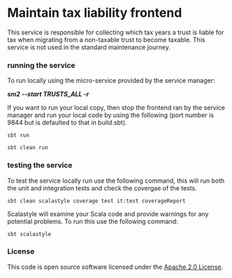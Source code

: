 # Maintain tax liability frontend

This service is responsible for collecting which tax years a trust is liable for tax when migrating from a non-taxable trust to become taxable.
This service is not used in the standard maintenance journey.

### running the service ###

To run locally using the micro-service provided by the service manager:

***sm2 --start TRUSTS_ALL -r***

If you want to run your local copy, then stop the frontend ran by the service manager and run your local code by using the following (port number is 9844 but is defaulted to that in build.sbt).

`sbt run`

`sbt clean run`

### testing the service ###

To test the service locally run use the following command, this will run both the unit and integration tests and check the covergae of the tests.

`sbt clean scalastyle coverage test it:test coverageReport`

Scalastyle will examine your Scala code and provide warnings for any potential problems. To run this use the following command:

`sbt scalastyle`

### License

This code is open source software licensed under the [Apache 2.0 License]("http://www.apache.org/licenses/LICENSE-2.0.html").
